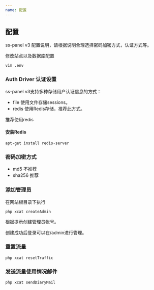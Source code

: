 ```yaml
---
name: 配置
---
```



## 配置

ss-panel v3 配置说明，请根据说明合理选择密码加密方式，认证方式等。

修改站点以及数据库配置
```
vim .env
```

### Auth Driver 认证设置

ss-panel v3支持多种存储用户认证信息的方式：

* file 使用文件存储sessions。 
* redis 使用Redis存储，推荐此方式。

推荐使用redis

#### 安装Redis
```
apt-get install redis-server
```

### 密码加密方式

* md5 不推荐
* sha256 推荐

### 添加管理员

在网站根目录下执行

```
php xcat createAdmin
```

根据提示创建管理员帐号。

创建成功后登录可以在/admin进行管理。

### 重置流量

```
php xcat resetTraffic
```


### 发送流量使用情况邮件

```
php xcat sendDiaryMail
```
